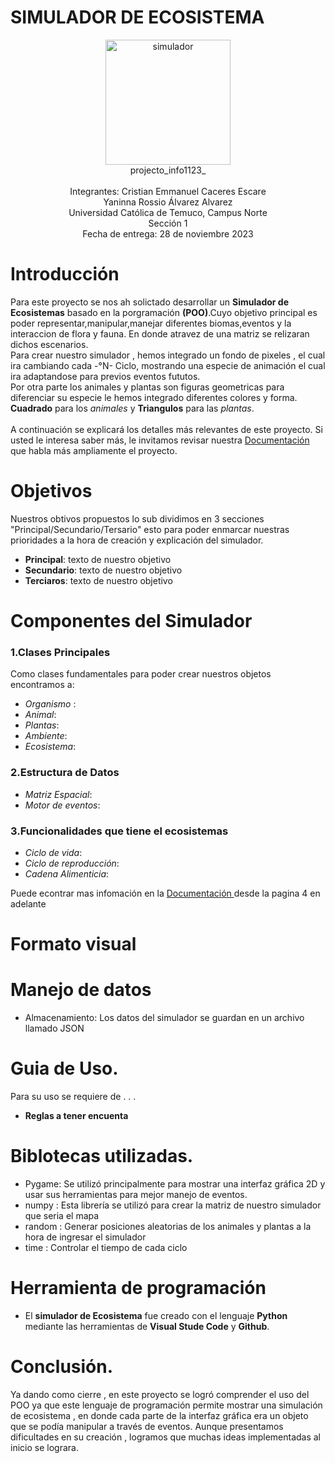 # SIMULADOR DE ECOSISTEMA
<div align="center">
<img src="" alt="simulador" width="200"/>
</div>
<div align="center">
  projecto_info1123_<br>
  <br>
  Integrantes:  Cristian Emmanuel Caceres Escare <br>
              Yaninna Rossio Álvarez Alvarez <br>
  Universidad Católica de Temuco, Campus Norte <br>
  Sección 1 <br>
  Fecha de entrega: 28 de noviembre 2023 <br>
</div>

# Introducción

Para este proyecto se nos ah solictado desarrollar un **Simulador de Ecosistemas** basado en la porgramación **(POO)**.Cuyo objetivo principal es poder representar,manipular,manejar diferentes biomas,eventos y la interaccion de flora y fauna. En donde atravez de una matriz se relizaran dichos escenarios. <br>
Para crear nuestro simulador , hemos integrado un fondo de pixeles , el cual ira cambiando cada -°N- Ciclo, mostrando una especie de  animación el cual ira adaptandose para previos eventos fututos. <br>
Por otra parte los animales y plantas son figuras geometricas para diferenciar su especie le hemos integrado diferentes colores y forma.
**Cuadrado** para los *animales* y **Triangulos** para las *plantas*. <br>
<br>
A continuación se explicará los detalles más relevantes de este proyecto. Si usted le interesa saber más, le invitamos revisar nuestra <a href="#">Documentación</a> que habla más ampliamente el proyecto.
# Objetivos 
Nuestros obtivos propuestos lo sub dividimos en 3 secciones "Principal/Secundario/Tersario" esto para poder enmarcar nuestras prioridades a la hora de creación y explicación del simulador.
- **Principal**: texto de nuestro objetivo
- **Secundario**: texto de nuestro objetivo
- **Terciaros**: texto de nuestro objetivo

# Componentes del Simulador
### 1.Clases Principales
Como clases fundamentales para poder crear nuestros objetos encontramos a:
   - *Organismo* :
   - *Animal*:
   - *Plantas*:
   - *Ambiente*:
   - *Ecosistema*:
### 2.Estructura de Datos
   - *Matriz Espacial*:
   - *Motor de eventos*:
### 3.Funcionalidades que tiene el ecosistemas
- *Ciclo de vida*:
- *Ciclo de reproducción*:
- *Cadena Alimenticia*:

Puede econtrar mas infomación en la <a href="#"> Documentación </a> desde la pagina 4 en adelante

# Formato visual


# Manejo de datos
- Almacenamiento: Los datos del simulador se guardan en un archivo llamado JSON
# Guia de Uso.
Para su uso se requiere de . . .
- **Reglas a tener encuenta**
  
# Biblotecas utilizadas.
- Pygame: Se utilizó principalmente para mostrar una interfaz gráfica 2D y usar sus herramientas para mejor manejo de eventos.
- numpy : Esta librería se utilizó para crear la matriz de nuestro simulador que seria el mapa
- random : Generar posiciones aleatorias de los animales y plantas a la hora de ingresar el simulador
- time : Controlar el tiempo de cada ciclo

# Herramienta de programación
- El **simulador de Ecosistema** fue creado con el lenguaje **Python** mediante las herramientas de **Visual Stude Code** y **Github**.

# Conclusión.
Ya dando como cierre , en este proyecto se logró comprender el uso del POO ya que este lenguaje de programación permite mostrar una simulación de ecosistema , en donde cada parte de la interfaz gráfica era un objeto que se podía manipular a través de eventos.
Aunque presentamos dificultades en su creación , logramos que muchas ideas implementadas al inicio se lograra.

